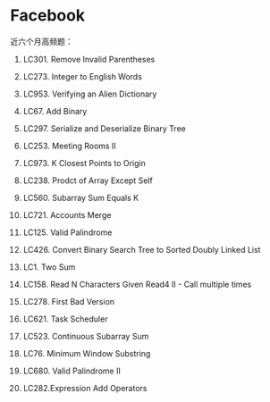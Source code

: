 # Facebook 
近六个月高频题：

1. LC301. Remove Invalid Parentheses

2. LC273. Integer to English Words

3. LC953. Verifying an Alien Dictionary

4. LC67. Add Binary

5. LC297. Serialize and Deserialize Binary Tree

6. LC253. Meeting Rooms II

7. LC973. K Closest Points to Origin

8. LC238. Prodct of Array Except Self

9. LC560. Subarray Sum Equals K

10. LC721. Accounts Merge

11. LC125. Valid Palindrome

12. LC426. Convert Binary Search Tree to Sorted Doubly Linked List

13. LC1. Two Sum

14. LC158. Read N Characters Given Read4 II - Call multiple times

15. LC278. First Bad Version

16. LC621. Task Scheduler

17. LC523. Continuous Subarray Sum

18. LC76. Minimum Window Substring

19. LC680. Valid Palindrome II

20. LC282.Expression Add Operators
